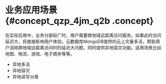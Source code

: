 # 业务应用场景 {#concept_qzp_4jm_q2b .concept}

在实际应用中，业务分部较广时，用户需要跨地域远距离访问服务。如果此时访问延迟大，将直接影响用户体验。云数据库MongoDB提供的云上灾备多活，帮助用户消除跨地域远距离访问时的延迟大问题，同时提供异地容灾功能。适用场景比如地图、物流、游戏、电子商务等等。

-   异地多活
-   异地容灾
-   异地读写分离

